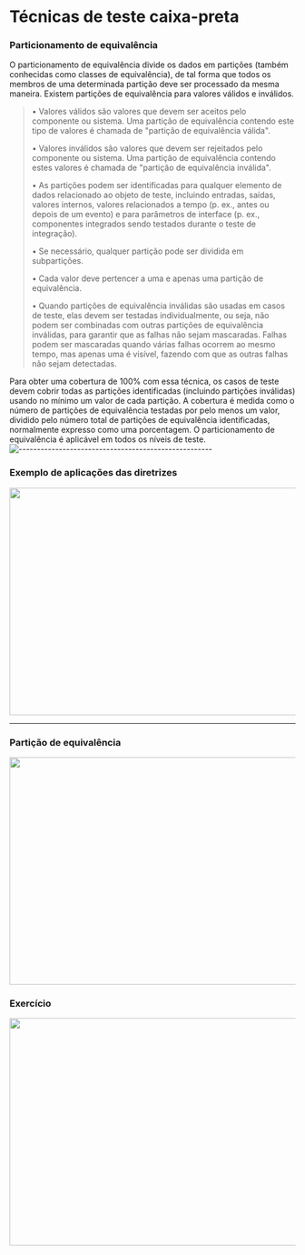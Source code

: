 # Técnicas de teste caixa-preta


### Particionamento de equivalência

O particionamento de equivalência divide os dados em partições (também conhecidas como classes de equivalência), de tal forma que todos os membros de uma determinada partição deve ser processado da mesma maneira. Existem partições de
equivalência para valores válidos e inválidos.

> • Valores válidos são valores que devem ser aceitos pelo componente ou sistema. Uma partição de equivalência contendo este tipo de valores é chamada de "partição de equivalência válida".
> 
> • Valores inválidos são valores que devem ser rejeitados pelo componente ou sistema. Uma partição de equivalência contendo estes valores é chamada de "partição de equivalência inválida".
>
> • As partições podem ser identificadas para qualquer elemento de dados relacionado ao objeto de teste, incluindo entradas, saídas, valores internos, valores relacionados a tempo (p. ex., antes ou depois de um evento) e para parâmetros de interface (p. ex., componentes integrados sendo testados durante o teste de integração).
> 
> • Se necessário, qualquer partição pode ser dividida em subpartições.
> 
> • Cada valor deve pertencer a uma e apenas uma partição de equivalência.
> 
> • Quando partições de equivalência inválidas são usadas em casos de teste, elas devem ser testadas individualmente, ou seja, não podem ser combinadas com outras partições de equivalência inválidas, para garantir que as falhas não sejam mascaradas. Falhas podem ser mascaradas quando várias falhas ocorrem ao mesmo tempo, mas apenas uma é visível, fazendo com que as outras falhas não sejam detectadas.
>

Para obter uma cobertura de 100% com essa técnica, os casos de teste devem cobrir todas as partições identificadas (incluindo partições inválidas) usando no mínimo um valor de cada partição. A cobertura é medida como o número de partições de equivalência testadas por pelo menos um valor, dividido pelo número total de partições de equivalência identificadas, normalmente expresso como uma porcentagem. O particionamento de equivalência é aplicável em todos os níveis de teste.
![-----------------------------------------------------](https://raw.githubusercontent.com/andreasbm/readme/master/assets/lines/colored.png)
### Exemplo de aplicações das diretrizes 

<p align="">
  <img alt="" src="https://github.com/rxaviersantos/software-testing/assets/85380530/89baf17f-2874-4bf9-af0d-9580ed589f68" " height="400px" width="620px"> </p>

-------
### Partição de equivalência 

<p align="">
  <img alt="" src="https://github.com/rxaviersantos/software-testing/assets/85380530/566a1d68-8268-4bf6-9a9a-6f4bc0ba6cd6" " height="400px" width="620px"> </p>
  
### Exercício

<p align="">
  <img alt="" src="https://github.com/rxaviersantos/software-testing/assets/85380530/6788c167-44cd-41f9-9e85-e77fa0de17d7" " height="400px" width="620px"> </p>














